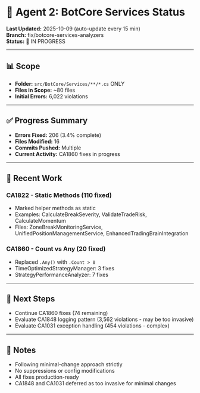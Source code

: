 # 🤖 Agent 2: BotCore Services Status

**Last Updated:** 2025-10-09 (auto-update every 15 min)  
**Branch:** fix/botcore-services-analyzers  
**Status:** 🔄 IN PROGRESS

---

## 📊 Scope
- **Folder:** `src/BotCore/Services/**/*.cs` ONLY
- **Files in Scope:** ~80 files
- **Initial Errors:** 6,022 violations

---

## ✅ Progress Summary
- **Errors Fixed:** 206 (3.4% complete)
- **Files Modified:** 16
- **Commits Pushed:** Multiple
- **Current Activity:** CA1860 fixes in progress

---

## 📝 Recent Work

### CA1822 - Static Methods (110 fixed)
- Marked helper methods as static
- Examples: CalculateBreakSeverity, ValidateTradeRisk, CalculateMomentum
- Files: ZoneBreakMonitoringService, UnifiedPositionManagementService, EnhancedTradingBrainIntegration

### CA1860 - Count vs Any (20 fixed)
- Replaced `.Any()` with `.Count > 0`
- TimeOptimizedStrategyManager: 3 fixes
- StrategyPerformanceAnalyzer: 7 fixes

---

## 🎯 Next Steps
- Continue CA1860 fixes (74 remaining)
- Evaluate CA1848 logging pattern (3,562 violations - may be too invasive)
- Evaluate CA1031 exception handling (454 violations - complex)

---

## 📖 Notes
- Following minimal-change approach strictly
- No suppressions or config modifications
- All fixes production-ready
- CA1848 and CA1031 deferred as too invasive for minimal changes
